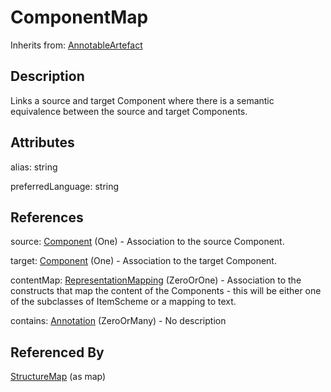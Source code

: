 
# ComponentMap

Inherits from: [AnnotableArtefact](../Base/AnnotableArtefact.md)



## Description

Links a source and target Component where there is a semantic equivalence between the source and target Components.


## Attributes

alias: string

preferredLanguage: string



## References

source: [Component](../Base/Component.md) (One) - Association to the source Component.

target: [Component](../Base/Component.md) (One) - Association to the target Component.

contentMap: [RepresentationMapping](RepresentationMapping.md) (ZeroOrOne) - Association to the constructs that map the content of the Components - this will be either one of the subclasses of ItemScheme or a mapping to text.

contains: [Annotation](../Base/Annotation.md) (ZeroOrMany) - No description



## Referenced By

[StructureMap](StructureMap.md) (as map)


